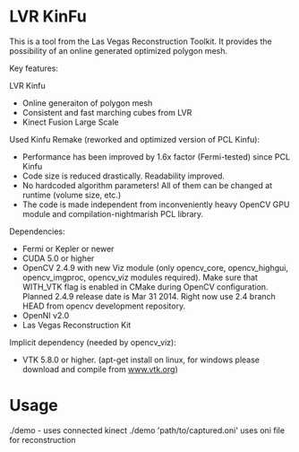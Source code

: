 LVR KinFu
============

This is a tool from the Las Vegas Reconstruction Toolkit.
It provides the possibility of an online generated optimized polygon mesh.

Key features:

LVR Kinfu

* Online generaiton of polygon mesh
* Consistent and fast marching cubes from LVR
* Kinect Fusion Large Scale 

Used Kinfu Remake (reworked and optimized version of PCL Kinfu):

* Performance has been improved by 1.6x factor (Fermi-tested) since PCL Kinfu
* Code size is reduced drastically. Readability improved. 
* No hardcoded algorithm parameters! All of them can be changed at runtime (volume size, etc.)
* The code is made independent from inconveniently heavy OpenCV GPU module and compilation-nightmarish PCL library. 

Dependencies:
* Fermi or Kepler or newer
* CUDA 5.0 or higher
* OpenCV 2.4.9 with new Viz module (only opencv_core, opencv_highgui, opencv_imgproc, opencv_viz modules required). Make sure that WITH_VTK flag is enabled in CMake during OpenCV configuration. Planned 2.4.9 release date is Mar 31 2014. Right now use 2.4 branch HEAD from opencv development repository.
* OpenNI v2.0
* Las Vegas Reconstruction Kit

Implicit dependency (needed by opencv_viz):
* VTK 5.8.0 or higher. (apt-get install on linux, for windows please download and compile from www.vtk.org)


Usage
=============

./demo - uses connected kinect
./demo 'path/to/captured.oni' uses oni file for reconstruction



